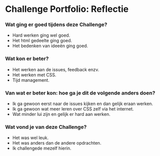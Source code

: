 # Challenge Portfolio: Reflectie

### Wat ging er goed tijdens deze Challenge?
- Hard werken ging wel goed.
- Het html gedeelte ging goed.
- Het bedenken van ideeën ging goed.

### Wat kon er beter?
- Het werken aan de issues, feedback enzv.
- Het werken met CSS.
- Tijd management.

### Van wat er beter kon: hoe ga je dit de volgende anders doen?
- Ik ga gewoon eerst naar de issues kijken en dan gelijk eraan werken.
- Ik ga gewoon wat meer leren over CSS zelf via het internet.
- Wat minder lui zijn en gelijk er hard aan werken.

### Wat vond je van deze Challenge? 
- Het was wel leuk.
- Het was anders dan de andere opdrachten.
- Ik challengede mezelf hierin.